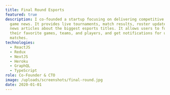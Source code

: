 ```yaml
---
title: Final Round Esports
featured: true
description: I co-founded a startup focusing on delivering competitive video
  game news. It provides live tournaments, match results, roster updates, and
  news articles about the biggest esports titles. It allows users to follow
  their favorite games, teams, and players, and get notifications for upcoming
  matches.
technologies:
  - ReactJS
  - Redux
  - NextJS
  - Heroku
  - GraphQL
  - TypeScript
role: Co-Founder & CTO
image: /uploads/screenshots/final-round.jpg
date: 2020-01-01
---
```

